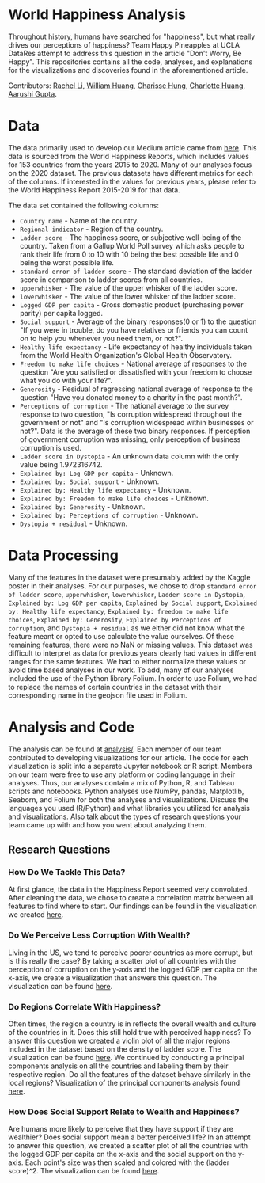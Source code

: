 # World Happiness Analysis

Throughout history, humans have searched for "happiness", but what really drives our perceptions of happiness? Team Happy Pineapples at UCLA DataRes attempt to address this question in the article "Don't Worry, Be Happy". This repositories contains all the code, analyses, and explanations for the visualizations and discoveries found in the aforementioned article.

Contributors: [Rachel Li](https://github.com/rachelli99), [William Huang](https://github.com/whuang37), [Charisse Hung](https://github.com/charissehung), [Charlotte Huang](https://github.com/charlotte0408), [Aarushi Gupta](https://github.com/gupta-aarushi).

# Data
The data primarily used to develop our Medium article came from [here](https://www.kaggle.com/mathurinache/world-happiness-report). This data is sourced from the World Happiness Reports, which includes values for 153 countries from the years 2015 to 2020. Many of our analyses focus on the 2020 dataset. The previous datasets have different metrics for each of the columns. If interested in the values for previous years, please refer to the World Happiness Report 2015-2019 for that data.

The data set contained the following columns:
* `Country name` - Name of the country.
* `Regional indicator` - Region of the country.
* `Ladder score` - The happiness score, or subjective well-being of the country. Taken from a Gallup World Poll survey which asks people to rank their life from 0 to 10 with 10 being the best possible life and 0 being the worst possible life.
* `standard error of ladder score` - The standard deviation of the ladder score in comparison to ladder scores from all countries.
* `upperwhisker` - The value of the upper whisker of the ladder score.
* `lowerwhisker` - The value of the lower whisker of the ladder score.
* `Logged GDP per capita` - Gross domestic product (purchasing power parity) per capita logged.
* `Social support` - Average of the binary responses(0 or 1) to the question "If you were in trouble, do you have relatives or friends you can count on to help you whenever you need them, or not?".
* `Healthy life expectancy` - Life expectancy of healthy individuals taken from the World Health Organization's Global Health Observatory.
* `Freedom to make life choices` - National average of responses to the question "Are you satisfied or dissatisfied with your freedom to choose what you do with your life?".
* `Generosity` - Residual of regressing national average of response to the question "Have you donated money to a charity in the past month?".
* `Perceptions of corruption` - The national average to the survey response to two question, "Is corruption widespread throughout the government or not" and "Is corruption widespread within businesses or not?". Data is the average of these two binary responses. If perception of government corruption was missing, only perception of business corruption is used.
* `Ladder score in Dystopia` - An unknown data column with the only value being 1.972316742.
* `Explained by: Log GDP per capita` - Unknown.
* `Explained by: Social support` - Unknown.
* `Explained by: Healthy life expectancy` - Unknown.
* `Explained by: Freedom to make life choices` - Unknown.
* `Explained by: Generosity` - Unknown.
* `Explained by: Perceptions of corruption` - Unknown.
* `Dystopia + residual` - Unknown.

# Data Processing
Many of the features in the dataset were presumably added by the Kaggle poster in their analyses. For our purposes, we chose to drop `standard error of ladder score`,  `upperwhisker`, `lowerwhisker`, `Ladder score in Dystopia`, `Explained by: Log GDP per capita`, `Explained by Social support`, `Explained by: Healthy life expectancy`, `Explained by: freedom to make life choices`, `Explained by: Generosity`, `Explained by Perceptions of corruption`, and `Dystopia + residual` as we either did not know what the feature meant or opted to use calculate the value ourselves. Of these remaining features, there were no NaN or missing values. This dataset was difficult to interpret as data for previous years clearly had values in different ranges for the same features. We had to either normalize these values or avoid time based analyses in our work. To add, many of our analyses included the use of the Python library Folium. In order to use Folium, we had to replace the names of certain countries in the dataset with their corresponding name in the geojson file used in Folium.

# Analysis and Code
The analysis can be found at [analysis/](https://github.com/datares/happy-pineapples/tree/main/analysis). Each member of our team contributed to developing visualizations for our article. The code for each visualization is split into a separate Jupyter notebook or R script. Members on our team were free to use any platform or coding language in their analyses. Thus, our analyses contain a mix of Python, R, and Tableau scripts and notebooks. Python analyses use NumPy, pandas, Matplotlib, Seaborn, and Folium for both the analyses and visualizations. Discuss the languages you used (R/Python) and what libraries you utilized for analysis and visualizations. Also talk about the types of research questions your team came up with and how you went about analyzing them.

## Research Questions

### How Do We Tackle This Data?
At first glance, the data in the Happiness Report seemed very convoluted. After cleaning the data, we chose to create a correlation matrix between all features to find where to start. Our findings can be found in the visualization we created [here](https://github.com/datares/happy-pineapples/blob/main/visualization/value_correlation.png).

### Do We Perceive Less Corruption With Wealth?
Living in the US, we tend to perceive poorer countries as more corrupt, but is this really the case? By taking a scatter plot of all countries with the perception of corruption on the y-axis and the logged GDP per capita on the x-axis, we create a visualization that answers this question. The visualization can be found [here](https://github.com/datares/happy-pineapples/blob/main/visualization/corruptionvgdp.png).

### Do Regions Correlate With Happiness?
Often times, the region a country is in reflects the overall wealth and culture of the countries in it. Does this still hold true with perceived happiness? To answer this question we created a violin plot of all the major regions included in the dataset based on the density of ladder score. The visualization can be found [here](https://github.com/datares/happy-pineapples/blob/main/visualization/regionalviolin.png). We continued by conducting a principal components analysis on all the countries and labeling them by their respective region. Do all the features of the dataset behave similarly in the local regions? Visualization of the principal components analysis found [here](https://github.com/datares/happy-pineapples/blob/main/visualization/PCARegion.png).

### How Does Social Support Relate to Wealth and Happiness?
Are humans more likely to perceive that they have support if they are wealthier? Does social support mean a better perceived life? In an attempt to answer this question, we created a scatter plot of all the countries with the logged GDP per capita on the x-axis and the social support on the y-axis. Each point's size was then scaled and colored with the (ladder score)^2. The visualization can be found [here](https://github.com/datares/happy-pineapples/blob/main/visualization/supportgdpladder.png).




